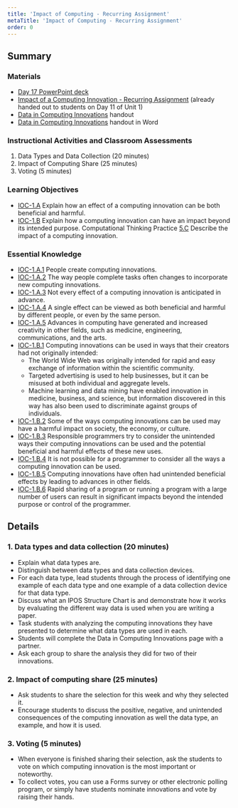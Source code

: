 ```yaml
---
title: 'Impact of Computing - Recurring Assignment'
metaTitle: 'Impact of Computing - Recurring Assignment'
order: 0
---
```


## Summary

### Materials

* [Day 17 PowerPoint deck](https://1drv.ms/p/s!AqsgsTyHBmRBkBbwvnPkClIOUPx-?e=zzQsxV)
* <a href="/unit-1/day-11/impact-computing-innovation">Impact of a Computing Innovation - Recurring Assignment</a> (already handed out to students on Day 11 of Unit 1)
* <a href="/unit-6/day-17/data-in-computing-innovations">Data in Computing Innovations</a> handout
* [Data in Computing Innovations](https://1drv.ms/w/s!AqsgsTyHBmRBkBeQdSsfkAHhFT2R?e=3F4PjH) handout in Word

### Instructional Activities and Classroom Assessments

1. Data Types and Data Collection (20 minutes)
2. Impact of Computing Share (25 minutes)
3. Voting (5 minutes)

### Learning Objectives 

* [IOC-1.A](https://apcentral.collegeboard.org/pdf/ap-computer-science-principles-course-and-exam-description.pdf?course=ap-computer-science-principles#page=121) Explain how an effect of a computing innovation can be both beneficial and harmful.
* [IOC-1.B](https://apcentral.collegeboard.org/pdf/ap-computer-science-principles-course-and-exam-description.pdf?course=ap-computer-science-principles#page=122) Explain how a computing innovation can have an impact beyond its intended purpose.
Computational Thinking Practice [5.C](https://apcentral.collegeboard.org/pdf/ap-computer-science-principles-course-and-exam-description.pdf?course=ap-computer-science-principles#page=23) Describe the impact of a computing innovation.

### Essential Knowledge 

* [IOC-1.A.1](https://apcentral.collegeboard.org/pdf/ap-computer-science-principles-course-and-exam-description.pdf?course=ap-computer-science-principles#page=121) People create computing innovations.
* [IOC-1.A.2](https://apcentral.collegeboard.org/pdf/ap-computer-science-principles-course-and-exam-description.pdf?course=ap-computer-science-principles#page=121) The way people complete tasks often changes to incorporate new computing innovations.
* [IOC-1.A.3](https://apcentral.collegeboard.org/pdf/ap-computer-science-principles-course-and-exam-description.pdf?course=ap-computer-science-principles#page=121) Not every effect of a computing innovation is anticipated in advance.
* [IOC-1.A.4](https://apcentral.collegeboard.org/pdf/ap-computer-science-principles-course-and-exam-description.pdf?course=ap-computer-science-principles#page=121) A single effect can be viewed as both beneficial and harmful by different people, or even by the same person.
* [IOC-1.A.5](https://apcentral.collegeboard.org/pdf/ap-computer-science-principles-course-and-exam-description.pdf?course=ap-computer-science-principles#page=121) Advances in computing have generated and increased creativity in other fields, such as medicine, engineering, communications, and the arts.
* [IOC-1.B.1](https://apcentral.collegeboard.org/pdf/ap-computer-science-principles-course-and-exam-description.pdf?course=ap-computer-science-principles#page=122) Computing innovations can be used in ways that their creators had not originally intended:
    * The World Wide Web was originally intended for rapid and easy exchange of information within the scientific community.
    * Targeted advertising is used to help businesses, but it can be misused at both individual and aggregate levels.
    * Machine learning and data mining have enabled innovation in medicine, business, and science, but information discovered in this way has also been used to discriminate against groups of individuals.
* [IOC-1.B.2](https://apcentral.collegeboard.org/pdf/ap-computer-science-principles-course-and-exam-description.pdf?course=ap-computer-science-principles#page=122) Some of the ways computing innovations can be used may have a harmful impact on society, the economy, or culture.
* [IOC-1.B.3](https://apcentral.collegeboard.org/pdf/ap-computer-science-principles-course-and-exam-description.pdf?course=ap-computer-science-principles#page=122) Responsible programmers try to consider the unintended ways their computing innovations can be used and the potential beneficial and harmful effects of these new uses.
* [IOC-1.B.4](https://apcentral.collegeboard.org/pdf/ap-computer-science-principles-course-and-exam-description.pdf?course=ap-computer-science-principles#page=122) It is not possible for a programmer to consider all the ways a computing innovation can be used.
* [IOC-1.B.5](https://apcentral.collegeboard.org/pdf/ap-computer-science-principles-course-and-exam-description.pdf?course=ap-computer-science-principles#page=122) Computing innovations have often had unintended beneficial effects by leading to advances in other fields.
* [IOC-1.B.6](https://apcentral.collegeboard.org/pdf/ap-computer-science-principles-course-and-exam-description.pdf?course=ap-computer-science-principles#page=122) Rapid sharing of a program or running a program with a large number of users can result in significant impacts beyond the intended purpose or control of the programmer.

## Details

### 1. Data types and data collection (20 minutes)

* Explain what data types are.
* Distinguish between data types and data collection devices.
* For each data type, lead students through the process of identifying one example of each data type and one example of a data collection device for that data type.
* Discuss what an IPOS Structure Chart is and demonstrate how it works by evaluating the different way data is used when you are writing a paper.
* Task students with analyzing the computing innovations they have presented to determine what data types are used in each. 
* Students will complete the Data in Computing Innovations page with a partner.
* Ask each group to share the analysis they did for two of their innovations.

### 2. Impact of computing share (25 minutes)

* Ask students to share the selection for this week and why they selected it.
* Encourage students to discuss the positive, negative, and unintended consequences of the computing innovation as well the data type, an example, and how it is used.

### 3. Voting (5 minutes)

* When everyone is finished sharing their selection, ask the students to vote on which computing innovation is the most important or noteworthy.
* To collect votes, you can use a Forms survey or other electronic polling program, or simply have students nominate innovations and vote by raising their hands.